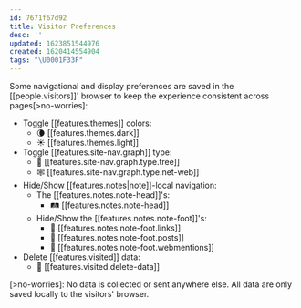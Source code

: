 ```yaml
---
id: 7671f67d92
title: Visitor Preferences
desc: ''
updated: 1623851544976
created: 1620414554904
tags: "\U0001F33F"
---
```

Some navigational and display preferences are saved in the [[people.visitors]]' browser to keep the experience consistent across pages[>no-worries]:

- Toggle [[features.themes]] colors: 
  - 🌘 [[features.themes.dark]]
  - ☀️ [[features.themes.light]]
- Toggle [[features.site-nav.graph]] type:
  - 🌳 [[features.site-nav.graph.type.tree]]
  - 🕸 [[features.site-nav.graph.type.net-web]]
- Hide/Show [[features.notes|note]]-local navigation:
  - The [[features.notes.note-head]]'s:
    - 🛤 [[features.notes.note-head]]
  - Hide/Show the [[features.notes.note-foot]]'s: 
    - 🚏 [[features.notes.note-foot.links]]
    - 📓 [[features.notes.note-foot.posts]]
    - 🌊 [[features.notes.note-foot.webmentions]]
- Delete [[features.visited]] data:
  - 🧹 [[features.visited.delete-data]]

[>no-worries]: No data is collected or sent anywhere else. All data are only saved locally to the visitors' browser.
